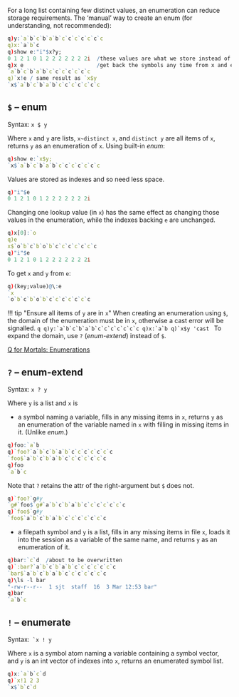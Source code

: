 For a long list containing few distinct values, an enumeration can reduce storage requirements. The ‘manual’ way to create an enum (for understanding, not recommended):
```q
q)y:`a`b`c`b`a`b`c`c`c`c`c`c`c
q)x:`a`b`c
q)show e:"i"$x?y;
0 1 2 1 0 1 2 2 2 2 2 2 2i  /these values are what we store instead of y.
q)x e                       /get back the symbols any time from x and e.
`a`b`c`b`a`b`c`c`c`c`c`c`c
q)`x!e / same result as `x$y 
`x$`a`b`c`b`a`b`c`c`c`c`c`c`c
```


## `$` – enum

Syntax: `x $ y`

Where `x` and `y` are lists, `x~distinct x`, and `distinct y` are all items of `x`, returns `y` as an enumeration of `x`.
Using built-in _enum_:
```q
q)show e:`x$y;
`x$`a`b`c`b`a`b`c`c`c`c`c`c`c
```
Values are stored as indexes and so need less space.
```q
q)"i"$e
0 1 2 1 0 1 2 2 2 2 2 2 2i
```
Changing one lookup value (in `x`) has the same effect as changing those values in the enumeration, while the indexes backing `e` are unchanged.
```q
q)x[0]:`o
q)e
x$`o`b`c`b`o`b`c`c`c`c`c`c`c
q)"i"$e
0 1 2 1 0 1 2 2 2 2 2 2 2i
```
To get `x` and `y` from `e`:
```q
q)(key;value)@\:e
`x
`o`b`c`b`o`b`c`c`c`c`c`c`c
```

!!! tip "Ensure all items of `y` are in `x`"
    When creating an enumeration using `$`, the domain of the enumeration must be in `x`, otherwise a cast error will be signalled.
    ```q
    q)y:`a`b`c`b`a`b`c`c`c`c`c`c`c
    q)x:`a`b
    q)`x$y
    'cast
    ```
    To expand the domain, use `?` (_enum-extend_) instead of `$`.

<i class="fa fa-hand-o-right"></i> [Q for Mortals: Enumerations](http://code.kx.com/wiki/JB:QforMortals/casting_and_enumerations)


## `?` – enum-extend

Syntax: `x ? y`

Where `y` is a list and `x` is 

- a symbol naming a variable, fills in any missing items in `x`, returns `y` as an enumeration of the variable named in `x` with filling in missing items in it. (Unlike _enum_.)
```q
q)foo:`a`b
q)`foo?`a`b`c`b`a`b`c`c`c`c`c`c`c
`foo$`a`b`c`b`a`b`c`c`c`c`c`c`c
q)foo
`a`b`c
```
Note that `?` retains the attr of the right-argument but `$` does not.
```q
q)`foo?`g#y
`g#`foo$`g#`a`b`c`b`a`b`c`c`c`c`c`c`c
q)`foo$`g#y
`foo$`a`b`c`b`a`b`c`c`c`c`c`c`c
```


- a filepath symbol and `y` is a list, fills in any missing items in file `x`, loads it into the session as a variable of the same name, and returns `y` as an enumeration of it.
```q
q)bar:`c`d  /about to be overwritten
q)`:bar?`a`b`c`b`a`b`c`c`c`c`c`c`c
`bar$`a`b`c`b`a`b`c`c`c`c`c`c`c
q)\ls -l bar
"-rw-r--r--  1 sjt  staff  16  3 Mar 12:53 bar"
q)bar
`a`b`c
```


## `!` – enumerate

Syntax:`` `x ! y``

Where `x` is a symbol atom naming a variable containing a symbol vector, and `y` is an int vector of indexes into `x`, returns an enumerated symbol list.
```q
q)x:`a`b`c`d
q)`x!1 2 3
`x$`b`c`d
```
